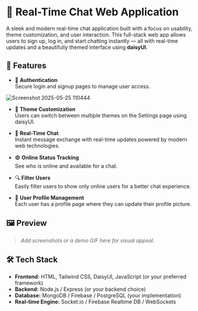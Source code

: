 # 💬 Real-Time Chat Web Application

A sleek and modern real-time chat application built with a focus on usability, theme customization, and user interaction. This full-stack web app allows users to sign up, log in, and start chatting instantly — all with real-time updates and a beautifully themed interface using **daisyUI**.

## 🚀 Features

- 🔐 **Authentication**  
  Secure login and signup pages to manage user access.

 ![Screenshot 2025-05-25 110444](https://github.com/user-attachments/assets/f20276ac-58ac-4669-be6f-3d933ae9b95e)


- 🎨 **Theme Customization**  
  Users can switch between multiple themes on the Settings page using daisyUI.

- 💬 **Real-Time Chat**  
  Instant message exchange with real-time updates powered by modern web technologies.

- 🟢 **Online Status Tracking**  
  See who is online and available for a chat.

- 🔍 **Filter Users**  
  Easily filter users to show only online users for a better chat experience.

- 👤 **User Profile Management**  
  Each user has a profile page where they can update their profile picture.

## 🖼️ Preview

> *Add screenshots or a demo GIF here for visual appeal.*

## 🛠️ Tech Stack

- **Frontend:** HTML, Tailwind CSS, DaisyUI, JavaScript (or your preferred framework)
- **Backend:** Node.js / Express (or your backend choice)
- **Database:** MongoDB / Firebase / PostgreSQL (your implementation)
- **Real-time Engine:** Socket.io / Firebase Realtime DB / WebSockets
